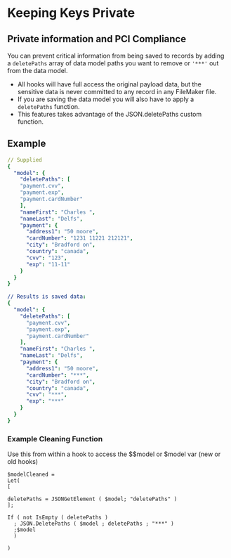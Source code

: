 # Keeping Keys Private

## Private information and PCI Compliance

You can prevent critical information from being saved to records by adding a `deletePaths` array of data model paths you want to remove or `'***'` out from the data model.

* All hooks will have full access the original payload data, but the sensitive data is never committed to any record in any FileMaker file.
* If you are saving the data model you will also have to apply a `deletePaths` function.
* This features takes advantage of the JSON.deletePaths custom function.

## Example

```yaml
// Supplied
{
  "model": {
    "deletePaths": [
    "payment.cvv",
    "payment.exp",
    "payment.cardNumber"
    ],
    "nameFirst": "Charles ",
    "nameLast": "Delfs",
    "payment": {
      "address1": "50 moore",
      "cardNumber": "1231 11221 212121",
      "city": "Bradford on",
      "country": "canada",
      "cvv": "123",
      "exp": "11-11"
    }
  }
}

// Results is saved data:
{
  "model": {
    "deletePaths": [
      "payment.cvv",
      "payment.exp",
      "payment.cardNumber"
    ],
    "nameFirst": "Charles ",
    "nameLast": "Delfs",
    "payment": {
      "address1": "50 moore",
      "cardNumber": "***",
      "city": "Bradford on",
      "country": "canada",
      "cvv": "***",
      "exp": "***"
    }
  }
}
```

### Example Cleaning Function

Use this from within a hook to access the $$model or $model var \(new or old hooks\)

```text
$modelCleaned = 
Let(
[

deletePaths = JSONGetElement ( $model; "deletePaths" )
];

If ( not IsEmpty ( deletePaths ) 
  ; JSON.DeletePaths ( $model ; deletePaths ; "***" ) 
  ;$model 
  )

)
```

